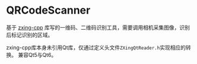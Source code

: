 # QRCodeScanner

基于 [zxing-cpp](https://github.com/zxing-cpp/zxing-cpp) 库写的一维码、二维码识别工具，需要调用相机采集图像，识别后标记识别的区域。

zxing-cpp库本身未引用Qt库，仅通过定义头文件`ZXingQtReader.h`实现相应的转换。
兼容Qt5与Qt6。
